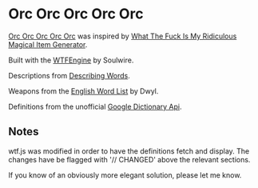 # Orc Orc Orc Orc Orc

[Orc Orc Orc Orc Orc](https://orcorcorcorcorc.bitbucket.io/) was inspired by [What The Fuck Is My Ridiculous Magical Item Generator](https://rexiconjesse.github.io/).

Built with the [WTFEngine](https://github.com/soulwire/WTFEngine/) by Soulwire.

Descriptions from [Describing Words](https://describingwords.io/).

Weapons from the [English Word List](https://github.com/dwyl/english-words) by Dwyl.

Definitions from the unofficial [Google Dictionary Api](https://googledictionaryapi.eu-gb.mybluemix.net/).

## Notes
wtf.js was modified in order to have the definitions fetch and display. The changes have be flagged with '// CHANGED' above the relevant sections.

If you know of an obviously more elegant solution, please let me know.
